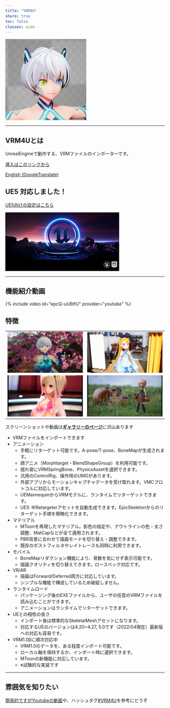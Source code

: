 ```yaml
---
title: "VRM4U"
share: true
toc: false
classes: wide
---
```


[![](../assets/images/top_256x256.png)](../assets/images/top_l.png)

----
## VRM4Uとは

UnrealEngineで動作する、VRMファイルのインポーターです。

[導入はこのリンクから](./01_quick-start/)

[English (GoogleTranslate)](https://translate.google.com/translate?um=1&ie=UTF-8&hl=ja&client=tw-ob&sl=ja&tl=en&u=https%3A%2F%2Fruyo.github.io%2FVRM4U%2F)

## UE5 対応しました！

[UE5向けの設定はこちら](./51_ue5/)

[![](./assets/images/small/EdSplash.bmp)](./assets/images/small/EdSplash.bmp)

----

## 機能紹介動画

{% include video id="epcQ-uU6tfU" provider="youtube" %}

## 特徴

|||
|:-:|:-:|
|[![](./assets/images/small/03.png)](./assets/images/03.png)|[![](./assets/images/small/04.png)](./assets/images/04.png)|
|[![](./assets/images/small/01_a.png)](./assets/images/01_a.png)|[![](./assets/images/small/01_b.png)](./assets/images/01_b.png)|


スクリーンショットや動画は[**ギャラリーのページ**](./90_gallery/)に沢山あります

 - VRMファイルをインポートできます
 - アニメーション
     - 手軽にリターゲット可能です。A-pose/T-pose、BoneMapが生成されます。
     - 顔アニメ（Morphtarget・BlendShapeGroup）を利用可能です。
     - 揺れ骨にVRMSpringBone、PhysicsAssetを選択できます。
     - 汎用のControlRig、操作用のUMGがあります。
     - 外部アプリからモーションキャプチャデータを受け取れます。VMCプロトコルに対応しています。
     - UEMannequinからVRMモデルに、ランタイムでリターゲットできます。
     - UE5: IKRetargeterアセットを自動生成できます。EpicSkeletonからのリターゲット手順を簡略化できます。
 - マテリアル
     - MToonを再現したマテリアル。影色の指定や、アウトラインの色・太さ調整、MatCapなどが全て適用されます。
     - PBR背景に合わせて描画モードを切り替え・調整できます。
     - 既存のポストフィルタやレイトレースも同時に利用できます。
 - モバイル
     - BoneMapリダクション機能により、骨数を気にせず表示可能です。
     - 描画クオリティを切り替えできます。ロースペック対応です。
 - VR/AR
     - 描画はForward/Deferred両方に対応しています。
     - シンプルな機能で構成しているため破綻しません。
 - ランタイムロード
     - パッケージング後のEXEファイルから、ユーザの任意のVRMファイルを読み込むことができます。
     - アニメーションはランタイムでリターゲットできます。
 - UEとの相性の良さ
     - インポート後は標準的なSkeletalMeshアセットになります。
     - 対応するUEのバージョンは4.20~4.27, 5.0です（2022/04現在）最新版への対応も容易です。
 - VRM1.0βに順次対応中
     - VRM1.0のデータを、ある程度インポート可能です。
     - ローカル軸を保持するか、インポート時に選択できます。
     - MToonの新機能に対応しています。
     - ※試験的な実装です

----
## 雰囲気を知りたい

[簡易的ですがYoutubeの動画](https://www.youtube.com/channel/UC9Xuvwk9YLisxtNbTAjryDQ)や、ハッシュタグ[#VRM4U](https://twitter.com/hashtag/VRM4U)を参考にどうぞ

